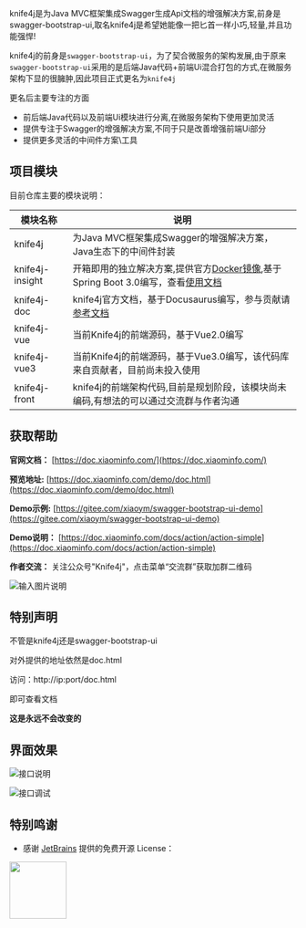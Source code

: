 knife4j是为Java MVC框架集成Swagger生成Api文档的增强解决方案,前身是swagger-bootstrap-ui,取名knife4j是希望她能像一把匕首一样小巧,轻量,并且功能强悍!

knife4j的前身是`swagger-bootstrap-ui`，为了契合微服务的架构发展,由于原来`swagger-bootstrap-ui`采用的是后端Java代码+前端Ui混合打包的方式,在微服务架构下显的很臃肿,因此项目正式更名为`knife4j`

更名后主要专注的方面

- 前后端Java代码以及前端Ui模块进行分离,在微服务架构下使用更加灵活
- 提供专注于Swagger的增强解决方案,不同于只是改善增强前端Ui部分
- 提供更多灵活的中间件方案\工具

## 项目模块

目前仓库主要的模块说明：

| 模块名称             | 说明                                                         |
| -------------------- | ------------------------------------------------------------ |
| knife4j              | 为Java MVC框架集成Swagger的增强解决方案，Java生态下的中间件封装                      |
| knife4j-insight |开箱即用的独立解决方案,提供官方[Docker镜像](https://hub.docker.com/repository/docker/xiaoymin/knife4j/general),基于Spring Boot 3.0编写，查看[使用文档](https://doc.xiaominfo.com/docs/middleware-sources/desktop-introduction)|
| knife4j-doc    | knife4j官方文档，基于Docusaurus编写，参与贡献请[参考文档](https://doc.xiaominfo.com/docs/community/joinus)      |
| knife4j-vue      |当前Knife4j的前端源码，基于Vue2.0编写                         |
| knife4j-vue3      |当前Knife4j的前端源码，基于Vue3.0编写，该代码库来自贡献者，目前尚未投入使用                        |
| knife4j-front        | knife4j的前端架构代码,目前是规划阶段，该模块尚未编码,有想法的可以通过交流群与作者沟通    |




## 获取帮助


**官网文档：** [https://doc.xiaominfo.com/](https://doc.xiaominfo.com/)

**预览地址:** [https://doc.xiaominfo.com/demo/doc.html](https://doc.xiaominfo.com/demo/doc.html)

**Demo示例:** [https://gitee.com/xiaoym/swagger-bootstrap-ui-demo](https://gitee.com/xiaoym/swagger-bootstrap-ui-demo)

**Demo说明：** [https://doc.xiaominfo.com/docs/action/action-simple](https://doc.xiaominfo.com/docs/action/action-simple)

**作者交流：** 关注公众号"Knife4j"，点击菜单“交流群”获取加群二维码


![输入图片说明](https://foruda.gitee.com/images/1661053867569480310/扫码_搜索联合传播样式-标准色版.png "扫码_搜索联合传播样式-标准色版.png")




## 特别声明

不管是knife4j还是swagger-bootstrap-ui

对外提供的地址依然是doc.html

访问：http://ip:port/doc.html

即可查看文档

**这是永远不会改变的**



## 界面效果

![接口说明](static/1.png)

![接口调试](static/8.png)


## 特别鸣谢

- 感谢 [JetBrains](https://jb.gg/OpenSourceSupport) 提供的免费开源 License：

<img src="https://resources.jetbrains.com/storage/products/company/brand/logos/jb_beam.png"  width="100" height="100" />

